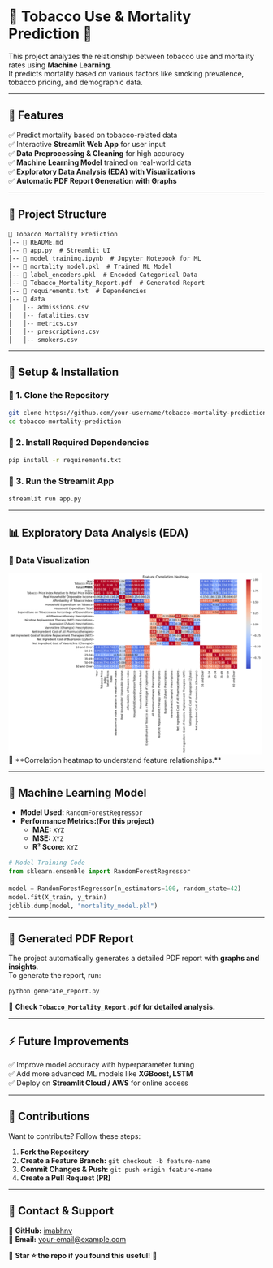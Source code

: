# 🚬 Tobacco Use & Mortality Prediction 🏥  

This project analyzes the relationship between tobacco use and mortality rates using **Machine Learning**.  
It predicts mortality based on various factors like smoking prevalence, tobacco pricing, and demographic data.

---

## 📌 Features  
✅ Predict mortality based on tobacco-related data  
✅ Interactive **Streamlit Web App** for user input  
✅ **Data Preprocessing & Cleaning** for high accuracy  
✅ **Machine Learning Model** trained on real-world data  
✅ **Exploratory Data Analysis (EDA) with Visualizations**  
✅ **Automatic PDF Report Generation with Graphs**  

---

## 📂 Project Structure  
```
📁 Tobacco Mortality Prediction  
│-- 📜 README.md  
│-- 📜 app.py  # Streamlit UI  
│-- 📜 model_training.ipynb  # Jupyter Notebook for ML  
│-- 📜 mortality_model.pkl  # Trained ML Model  
│-- 📜 label_encoders.pkl  # Encoded Categorical Data  
│-- 📜 Tobacco_Mortality_Report.pdf  # Generated Report  
│-- 📜 requirements.txt  # Dependencies  
│-- 📁 data  
│   │-- admissions.csv  
│   │-- fatalities.csv  
│   │-- metrics.csv  
│   │-- prescriptions.csv  
│   │-- smokers.csv  
```

---

## 🚀 **Setup & Installation**  
### **🔹 1. Clone the Repository**  
```bash
git clone https://github.com/your-username/tobacco-mortality-prediction.git
cd tobacco-mortality-prediction
```

### **🔹 2. Install Required Dependencies**  
```bash
pip install -r requirements.txt
```

### **🔹 3. Run the Streamlit App**  
```bash
streamlit run app.py
```

---

## 📊 **Exploratory Data Analysis (EDA)**
### **🔹 Data Visualization**
<img src="heatmap.png" width="500">  
📌 **Correlation heatmap to understand feature relationships.**  

---

## 🤖 **Machine Learning Model**
- **Model Used:** `RandomForestRegressor`
- **Performance Metrics:(For this project)**
  - **MAE:** `XYZ`
  - **MSE:** `XYZ`
  - **R² Score:** `XYZ`
  
```python
# Model Training Code
from sklearn.ensemble import RandomForestRegressor

model = RandomForestRegressor(n_estimators=100, random_state=42)
model.fit(X_train, y_train)
joblib.dump(model, "mortality_model.pkl")
```

---

## 📜 **Generated PDF Report**
The project automatically generates a detailed PDF report with **graphs and insights**.  
To generate the report, run:  
```bash
python generate_report.py
```
📌 **Check `Tobacco_Mortality_Report.pdf` for detailed analysis.**

---

## ⚡ **Future Improvements**
✅ Improve model accuracy with hyperparameter tuning  
✅ Add more advanced ML models like **XGBoost, LSTM**  
✅ Deploy on **Streamlit Cloud / AWS** for online access  

---

## 🤝 **Contributions**
Want to contribute? Follow these steps:
1. **Fork the Repository**  
2. **Create a Feature Branch:** `git checkout -b feature-name`  
3. **Commit Changes & Push:** `git push origin feature-name`  
4. **Create a Pull Request (PR)**  

---

## 📧 **Contact & Support**
🔗 **GitHub:** [imabhnv](https://github.com/imabhnv)  
📩 **Email:** your-email@example.com  

📌 **Star ⭐ the repo if you found this useful!** 🚀  